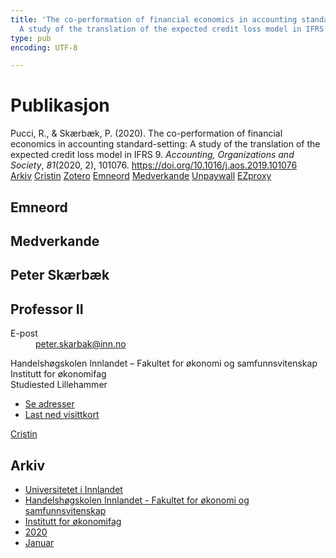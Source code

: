 ```yaml
---
title: 'The co-performation of financial economics in accounting standard-setting:
  A study of the translation of the expected credit loss model in IFRS 9'
type: pub
encoding: UTF-8

---
```

<h1>Publikasjon</h1>
<article id="csl-bib-container-9ZV3XKIK" class="csl-bib-container">
  <div class="csl-bib-body"> <div class="csl-entry">Pucci, R., &#38; Skærbæk, P. (2020). The co-performation of financial economics in accounting standard-setting: A study of the translation of the expected credit loss model in IFRS 9. <i>Accounting, Organizations and Society</i>, <i>81</i>(2020, 2), 101076. <a href="https://doi.org/10.1016/j.aos.2019.101076">https://doi.org/10.1016/j.aos.2019.101076</a></div> </div>
  <div class="csl-bib-buttons">
    <a href="#taxonomy-article-9ZV3XKIK" alt="archive" class="csl-bib-button">Arkiv</a>
    <a href="https://app.cristin.no/results/show.jsf?id=1779165" alt="Cristin" class="csl-bib-button">Cristin</a>
    <a href="http://zotero.org/groups/5881554/items/9ZV3XKIK" alt="Zotero" class="csl-bib-button">Zotero</a>
    <a href="#keywords-article-9ZV3XKIK" alt="keywords" class="csl-bib-button">Emneord</a>
    <a href="#contributors-article-9ZV3XKIK" alt="contributors" class="csl-bib-button">Medverkande</a>
    <a href="https://research.cbs.dk/files/60835475/peter_sk_rb_k_et_al_the_co_performation_of_financial_economics_acceptedversion.pdf" alt="Unpaywall" class="csl-bib-button">Unpaywall</a>
    <a href="https://research.cbs.dk/files/60835475/peter_sk_rb_k_et_al_the_co_performation_of_financial_economics_acceptedversion.pdf" alt="EZproxy" class="csl-bib-button">EZproxy</a>
  </div>
  <div id="csl-bib-meta-container-9ZV3XKIK"></div>
</article>
<div id="csl-bib-meta-9ZV3XKIK" class="csl-bib-meta">
  <article id="keywords-article-9ZV3XKIK" class="keywords-article">
    <h1>Emneord</h1>
    
  </article>
  <article id="contributors-article-9ZV3XKIK" class="contributors-article">
    <h1>Medverkande</h1>
    <div class="personas"> <div class="vrtx-hinn-person-card"> <div class="photo"> <i class="lar la-user-circle missing-person"></i> </div> <div class="info"> <hgroup><h1>Peter Skærbæk</h1> <h2>Professor II</h2> </hgroup><dl> <dt>E-post</dt> <dd> <a href="mailto:peter.skarbak@inn.no">peter.skarbak@inn.no</a> </dd> </dl> <p> Handelshøgskolen Innlandet – Fakultet for økonomi og samfunnsvitenskap<br> Institutt for økonomifag<br> Studiested Lillehammer </p> <ul class="vrtx-hinn-links"> <li><a href="https://www.inn.no/finn-en-ansatt/peter-skarbak.html#vrtx-hinn-addresses">Se adresser</a></li> <li><a href="https://www.inn.no/finn-en-ansatt/peter-skarbak.html?vrtx=vcf">Last ned visittkort</a></li> </ul> </div> </div> <a href="https://app.cristin.no/persons/show.jsf?id=497765" alt="Cristin URL" class="personas-cristin">Cristin</a> </div>
  </article>
  <article id="taxonomy-article-9ZV3XKIK" class="taxonomy-article">
    <h1>Arkiv</h1>
    <ul>
      <li><a href="{{< params subfolder >}}nn/archive/?key=3DCRN523">Universitetet i Innlandet</a></li>
      <li><a href="{{< params subfolder >}}nn/archive/?key=DU8Q9LN9">Handelshøgskolen Innlandet - Fakultet for økonomi og samfunnsvitenskap</a></li>
      <li><a href="{{< params subfolder >}}nn/archive/?key=3IQA89I8">Institutt for økonomifag</a></li>
      <li><a href="{{< params subfolder >}}nn/archive/?key=TI88EFV9">2020</a></li>
      <li><a href="{{< params subfolder >}}nn/archive/?key=V7LLBWK5">Januar</a></li>
    </ul>
  </article>
</div>
